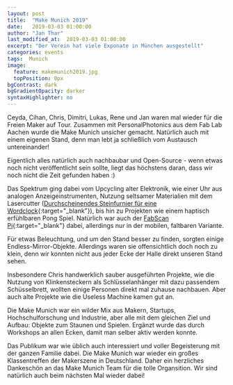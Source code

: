 ```yaml
---
layout: post
title:  "Make Munich 2019"
date:   2019-03-03 01:00:00
author: "Jan Thar"
last_modified_at:  2019-03-03 01:00:00
excerpt: "Der Verein hat viele Exponate in München ausgestellt"
categories: events
tags:  Munich
image:
  feature: makemunich2019.jpg
  topPosition: 0px
bgContrast: dark
bgGradientOpacity: darker
syntaxHighlighter: no
---
```

Ceyda, Cihan, Chris, Dimitri, Lukas, Rene und Jan waren mal wieder für die Freien Maker auf Tour. Zusammen mit PersonalPhotonics aus dem Fab Lab Aachen wurde die Make Munich unsicher gemacht. Natürlich auch mit einem eigenen Stand, denn man lebt ja schließlich vom Austausch untereinander!

Eigentlich alles natürlich auch nachbaubar und Open-Source - wenn etwas noch nicht veröffentlicht sein sollte, liegt das höchstens daran, dass wir noch nicht die Zeit gefunden haben :)

Das Spektrum ging dabei vom Upcycling alter Elektronik, wie einer Uhr aus analogen Anzeigeinstrumenten, Nutzung seltsamer Materialien mit dem Lasercutter
([Durchscheinendes Steinfurnier für eine Wordclock](https://www.instructables.com/id/StoneLights/){:target="_blank"}), bis hin zu Projekten wie einem haptisch erfühlbaren Pong Spiel. Natürlich war auch der [FabScan Pi](https://fabscan.org/){:target="_blank"} dabei, allerdings nur in der mobilen, faltbaren Variante.

Für etwas Beleuchtung, und um den Stand besser zu finden, sorgten einige Endless-Mirror-Objekte. Allerdings waren sie offensichtlich doch noch zu klein, denn wir konnten nicht aus jeder Ecke der Halle direkt unseren Stand sehen.
<div class="img img--fullContainer img--14xLeading" style="background-image: url({{ site.baseurl_posts_img }}mm19a.jpg);"></div>

Insbesondere Chris handwerklich sauber ausgeführten Projekte, wie die Nutzung von Klinkensteckern als Schlüsselanhänger mit dazu passendem Schüsselbrett, wollten einige Personen direkt mal zuhause nachbauen. Aber auch alte Projekte wie die Useless Machine kamen gut an.

Die Make Munich war ein wilder Mix aus Makern, Startups, Hochschulforschung und Industrie, aber alle mit dem gleichen Ziel und Aufbau: Objekte zum Staunen und Spielen. Ergänzt wurde das durch Workshops an allen Ecken, damit man selber aktiv werden konnte.

Das Publikum war wie üblich auch interessiert und voller Begeisterung mit der ganzen Familie dabei. Die Make Munich war wieder ein großes Klassentreffen der Makerszene in Deutschland. Daher ein herzliches Dankeschön an das Make Munich Team für die tolle Organsition. Wir sind natürlich auch beim nächsten Mal wieder dabei!
 

